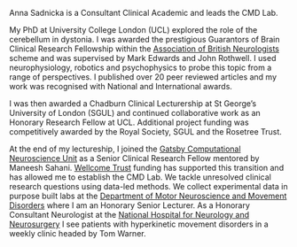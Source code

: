 Anna Sadnicka is a Consultant Clinical Academic and leads the CMD Lab. 

My PhD at University College London (UCL) explored the role of the cerebellum in dystonia.  I was awarded the prestigious Guarantors of Brain Clinical Research Fellowship within the [Association of British Neurologists](https://www.theabn.org/page/abn_fellowship) scheme and was supervised by Mark Edwards and John Rothwell.  I used neurophysiology, robotics and psychophysics to probe this topic from a range of perspectives.  I published over 20 peer reviewed articles and my work was recognised with National and International awards.  

I was then awarded a Chadburn Clinical Lecturership at St George’s University of London (SGUL) and continued collaborative work as an Honorary Research Fellow at UCL.  Additional project funding was competitively awarded by the Royal Society, SGUL and the Rosetree Trust.

At the end of my lectureship, I joined the [Gatsby Computational Neuroscience Unit](https://www.ucl.ac.uk/gatsby/gatsby-computational-neuroscience-unit) as a Senior Clinical Research Fellow mentored by Maneesh Sahani.  [Wellcome Trust](https://wellcome.org/) funding has supported this transition and has allowed me to establish the CMD Lab.  We tackle unresolved clinical research questions using data-led methods.  We collect experimental data in purpose built labs at the [Department of Motor Neuroscience and Movement Disorders](https://www.ucl.ac.uk/ion/research/research-departments/department-clinical-and-movement-neurosciences) where I am an Honorary Senior Lecturer. As a Honorary Consultant Neurologist at the [National Hospital for Neurology and Neurosurgery](https://www.uclh.nhs.uk/our-services/find-consultant/dr-anna-sadnicka) I see patients with hyperkinetic movement disorders in a weekly clinic headed by Tom Warner.  